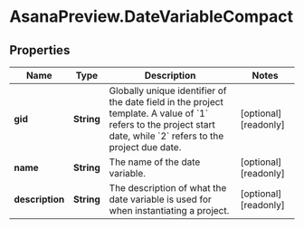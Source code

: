 # AsanaPreview.DateVariableCompact

## Properties

Name | Type | Description | Notes
------------ | ------------- | ------------- | -------------
**gid** | **String** | Globally unique identifier of the date field in the project template. A value of &#x60;1&#x60; refers to the project start date, while &#x60;2&#x60; refers to the project due date. | [optional] [readonly] 
**name** | **String** | The name of the date variable. | [optional] [readonly] 
**description** | **String** | The description of what the date variable is used for when instantiating a project. | [optional] [readonly] 


